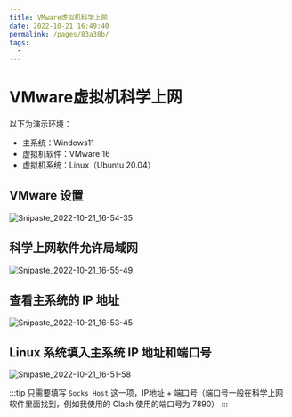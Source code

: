 ```yaml
---
title: VMware虚拟机科学上网
date: 2022-10-21 16:49:40
permalink: /pages/83a38b/
tags:
  - 
---
```

# VMware虚拟机科学上网

以下为演示环境：

- 主系统：Windows11
- 虚拟机软件：VMware 16
- 虚拟机系统：Linux（Ubuntu 20.04）

## VMware 设置

![Snipaste_2022-10-21_16-54-35](https://cdn.jsdelivr.net/gh/JimFKppt/Pictures@master/static_files/img/Snipaste_2022-10-21_16-54-35.png)

## 科学上网软件允许局域网

![Snipaste_2022-10-21_16-55-49](https://cdn.jsdelivr.net/gh/JimFKppt/Pictures@master/static_files/img/Snipaste_2022-10-21_16-55-49.png)

## 查看主系统的 IP 地址

![Snipaste_2022-10-21_16-53-45](https://cdn.jsdelivr.net/gh/JimFKppt/Pictures@master/static_files/img/Snipaste_2022-10-21_16-53-45.png)

## Linux 系统填入主系统 IP 地址和端口号

![Snipaste_2022-10-21_16-51-58](https://cdn.jsdelivr.net/gh/JimFKppt/Pictures@master/static_files/img/Snipaste_2022-10-21_16-51-58.png)

:::tip
只需要填写 `Socks Host` 这一项，IP地址 + 端口号（端口号一般在科学上网软件里面找到，例如我使用的 Clash 使用的端口号为 7890）
:::